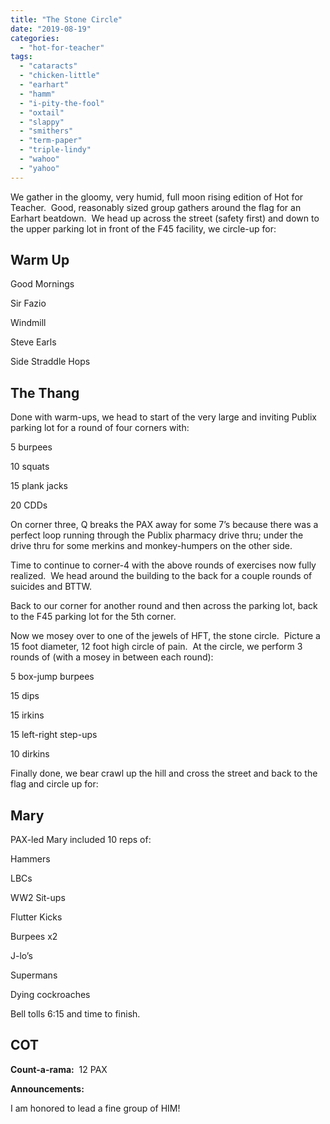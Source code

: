 ```yaml
---
title: "The Stone Circle"
date: "2019-08-19"
categories: 
  - "hot-for-teacher"
tags: 
  - "cataracts"
  - "chicken-little"
  - "earhart"
  - "hamm"
  - "i-pity-the-fool"
  - "oxtail"
  - "slappy"
  - "smithers"
  - "term-paper"
  - "triple-lindy"
  - "wahoo"
  - "yahoo"
---
```


We gather in the gloomy, very humid, full moon rising edition of Hot for Teacher.  Good, reasonably sized group gathers around the flag for an Earhart beatdown.  We head up across the street (safety first) and down to the upper parking lot in front of the F45 facility, we circle-up for:

## Warm Up

Good Mornings

Sir Fazio

Windmill

Steve Earls

Side Straddle Hops

## The Thang

Done with warm-ups, we head to start of the very large and inviting Publix parking lot for a round of four corners with:

5 burpees

10 squats

15 plank jacks

20 CDDs

On corner three, Q breaks the PAX away for some 7’s because there was a perfect loop running through the Publix pharmacy drive thru; under the drive thru for some merkins and monkey-humpers on the other side.

Time to continue to corner-4 with the above rounds of exercises now fully realized.  We head around the building to the back for a couple rounds of suicides and BTTW.

Back to our corner for another round and then across the parking lot, back to the F45 parking lot for the 5th corner.

Now we mosey over to one of the jewels of HFT, the stone circle.  Picture a 15 foot diameter, 12 foot high circle of pain.  At the circle, we perform 3 rounds of (with a mosey in between each round):

5 box-jump burpees

15 dips

15 irkins

15 left-right step-ups

10 dirkins

Finally done, we bear crawl up the hill and cross the street and back to the flag and circle up for:

## Mary

PAX-led Mary included 10 reps of:

Hammers

LBCs

WW2 Sit-ups

Flutter Kicks

Burpees x2

J-lo’s

Supermans

Dying cockroaches

Bell tolls 6:15 and time to finish.

## COT

**Count-a-rama:**  12 PAX

**Announcements:**

I am honored to lead a fine group of HIM!
